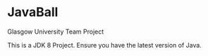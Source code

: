 # JavaBall
Glasgow University Team Project

This is a JDK 8 Project. Ensure you have the latest version of Java.